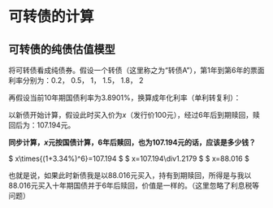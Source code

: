# 可转债的计算

## 可转债的纯债估值模型

将可转债看成纯债券。假设一个转债（这里称之为“转债A”），第1年到第6年的票面利率分别为：0.2， 0.5， 1， 1.5， 1.8， 2

再假设当前10年期国债利率为3.8901%，换算成年化利率（单利转复利）：

以新债开始计算，假设此时买入价为$x$（发行价100元），经过6年后到期赎回，赎回后为：107.194元。

**同步计算，$x$元按国债计算，6年后赎回，也为107.194元的话，应该是多少钱？**

$ x\times{(1+3.34\%)^6}=107.194 $
$ x=107.194\div1.2179 $
$ x=88.016 $

也就是说，如果此时新债我是以88.016元买入，持有到期赎回，所得是与我以88.016元买入十年期国债并于6年后赎回，价值是一样的。（这里忽略了利息税等问题）
